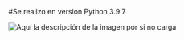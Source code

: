 #Se realizo en version Python 3.9.7 

![Aquí la descripción de la imagen por si no carga](https://raw.githubusercontent.com/onxJi/Proyecto-Vision-Artificial/interfaz/capture.png)
